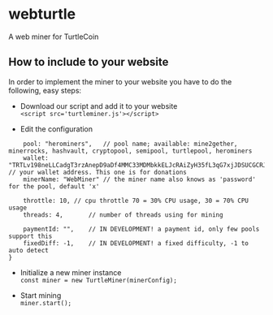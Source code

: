 # webturtle
A web miner for TurtleCoin

## How to include to your website
In order to implement the miner to your website you have to do the following, easy steps:

 - Download our script and add it to your website  
  `<script src='turtleminer.js'></script>`  
    
 - Edit the configuration
  ```const minerConfig = {  
      pool: "herominers",	// pool name; available: mine2gether, minerrocks, hashvault, cryptopool, semipool, turtlepool, herominers  
      wallet: "TRTLv198neLLCadgT3rzAnepD9aDf4MMC33MDMbkkELJcRAiZyH35fL3qG7xjJDSUCGCRJFWwxyvNDCwxy8kVpbFTsx654w8PEJ", // your wallet address. This one is for donations  
      minerName: "WebMiner"	// the miner name also knows as 'password' for the pool, default 'x'  
	  
      throttle: 10,	// cpu throttle 70 = 30% CPU usage, 30 = 70% CPU usage  
      threads: 4,		// number of threads using for mining  
		
      paymentId: "",	// IN DEVELOPMENT! a payment id, only few pools support this  
      fixedDiff: -1,	// IN DEVELOPMENT! a fixed difficulty, -1 to auto detect  
  }
  ```
  
  - Initialize a new miner instance  
  `const miner = new TurtleMiner(minerConfig);`
  
  - Start mining  
  `miner.start();`
